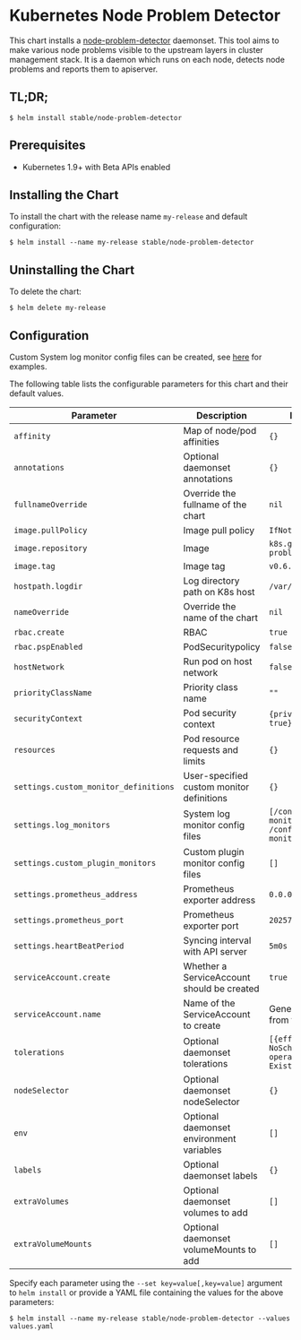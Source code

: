 # Kubernetes Node Problem Detector

This chart installs a [node-problem-detector](https://github.com/kubernetes/node-problem-detector) daemonset. This tool aims to make various node problems visible to the upstream layers in cluster management stack. It is a daemon which runs on each node, detects node problems and reports them to apiserver.

## TL;DR;

```console
$ helm install stable/node-problem-detector
```

## Prerequisites

- Kubernetes 1.9+ with Beta APIs enabled

## Installing the Chart

To install the chart with the release name `my-release` and default configuration:

```console
$ helm install --name my-release stable/node-problem-detector
```

## Uninstalling the Chart

To delete the chart:

```console
$ helm delete my-release
```

## Configuration

Custom System log monitor config files can be created, see [here](https://github.com/kubernetes/node-problem-detector/tree/master/config) for examples.

The following table lists the configurable parameters for this chart and their default values.

| Parameter                             | Description                                | Default                                                      |
|---------------------------------------|--------------------------------------------|--------------------------------------------------------------|
| `affinity`                            | Map of node/pod affinities                 | `{}`                                                         |
| `annotations`                         | Optional daemonset annotations             | `{}`                                                         |
| `fullnameOverride`                    | Override the fullname of the chart         | `nil`                                                        |
| `image.pullPolicy`                    | Image pull policy                          | `IfNotPresent`                                               |
| `image.repository`                    | Image                                      | `k8s.gcr.io/node-problem-detector`                           |
| `image.tag`                           | Image tag                                  | `v0.6.3`                                                     |
| `hostpath.logdir`                     | Log directory path on K8s host             | `/var/log`                                                   |
| `nameOverride`                        | Override the name of the chart             | `nil`                                                        |
| `rbac.create`                         | RBAC                                       | `true`                                                       |
| `rbac.pspEnabled`                     | PodSecuritypolicy                          | `false`                                                      |
| `hostNetwork`                         | Run pod on host network                    | `false`                                                      |
| `priorityClassName`                   | Priority class name                        | `""`                                                         |
| `securityContext`                     | Pod security context                       | `{privileged: true}`                                         |
| `resources`                           | Pod resource requests and limits           | `{}`                                                         |
| `settings.custom_monitor_definitions` | User-specified custom monitor definitions  | `{}`                                                         |
| `settings.log_monitors`               | System log monitor config files            | `[/config/kernel-monitor.json, /config/docker-monitor.json]` |
| `settings.custom_plugin_monitors`     | Custom plugin monitor config files         | `[]`                                                         |
| `settings.prometheus_address`         | Prometheus exporter address                | `0.0.0.0`                                                    |
| `settings.prometheus_port`            | Prometheus exporter port                   | `20257`                                                      |
| `settings.heartBeatPeriod`            | Syncing interval with API server           | `5m0s`                                                       |
| `serviceAccount.create`               | Whether a ServiceAccount should be created | `true`                                                       |
| `serviceAccount.name`                 | Name of the ServiceAccount to create       | Generated value from template                                |
| `tolerations`                         | Optional daemonset tolerations             | `[{effect: NoSchedule, operator: Exists}]`                   |
| `nodeSelector`                        | Optional daemonset nodeSelector            | `{}`                                                         |
| `env`                                 | Optional daemonset environment variables   | `[]`                                                         |
| `labels`                              | Optional daemonset labels                  | `{}`                                                         |
| `extraVolumes`                        | Optional daemonset volumes to add          | `[]`                                                         |
| `extraVolumeMounts`                   | Optional daemonset volumeMounts to add     | `[]`                                                         |

Specify each parameter using the `--set key=value[,key=value]` argument to `helm install` or provide a YAML file containing the values for the above parameters:

```console
$ helm install --name my-release stable/node-problem-detector --values values.yaml
```
